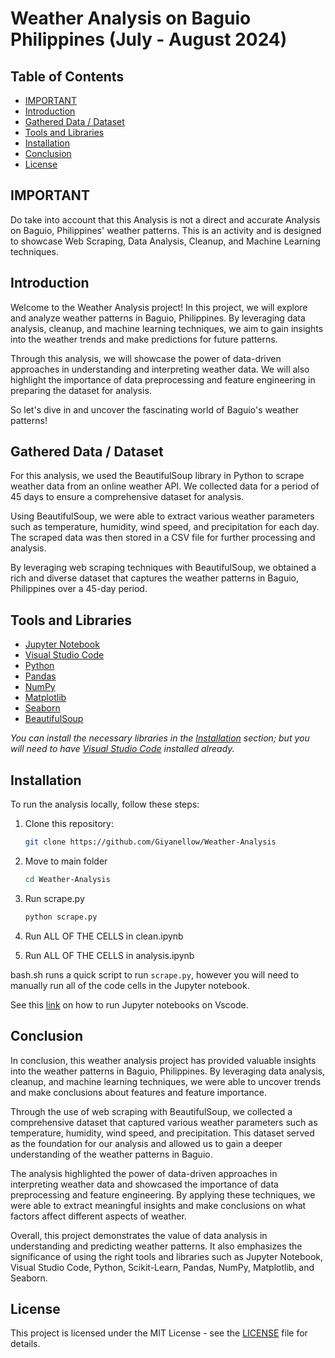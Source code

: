 # Weather Analysis on Baguio Philippines (July - August 2024)

## Table of Contents
- [IMPORTANT](#important)
- [Introduction](#introduction)
- [Gathered Data / Dataset](#gathered-data--dataset)
- [Tools and Libraries](#tools-and-libraries)
- [Installation](#installation)
- [Conclusion](#conclusion)
- [License](#license)

## IMPORTANT
Do take into account that this Analysis is not a direct and accurate Analysis on Baguio, Philippines' weather patterns. This is an activity and is designed to showcase Web Scraping, Data Analysis, Cleanup, and Machine Learning techniques.

## Introduction
Welcome to the Weather Analysis project! In this project, we will explore and analyze weather patterns in Baguio, Philippines. By leveraging data analysis, cleanup, and machine learning techniques, we aim to gain insights into the weather trends and make predictions for future patterns.

Through this analysis, we will showcase the power of data-driven approaches in understanding and interpreting weather data. We will also highlight the importance of data preprocessing and feature engineering in preparing the dataset for analysis.

So let's dive in and uncover the fascinating world of Baguio's weather patterns!


## Gathered Data / Dataset
For this analysis, we used the BeautifulSoup library in Python to scrape weather data from an online weather API. We collected data for a period of 45 days to ensure a comprehensive dataset for analysis.

Using BeautifulSoup, we were able to extract various weather parameters such as temperature, humidity, wind speed, and precipitation for each day. The scraped data was then stored in a CSV file for further processing and analysis.

By leveraging web scraping techniques with BeautifulSoup, we obtained a rich and diverse dataset that captures the weather patterns in Baguio, Philippines over a 45-day period.


## Tools and Libraries

- [Jupyter Notebook](https://jupyter.org)
- [Visual Studio Code](https://code.visualstudio.com)
- [Python](https://www.python.org)
- [Pandas](https://pandas.pydata.org/)
- [NumPy](https://numpy.org/)
- [Matplotlib](https://matplotlib.org/)
- [Seaborn](https://seaborn.pydata.org)
- [BeautifulSoup](https://pypi.org/project/beautifulsoup4/)

*You can install the necessary libraries in the [Installation](Installation) section; but you will need to have [Visual Studio Code](https://code.visualstudio.com) installed already.*

## Installation

To run the analysis locally, follow these steps:

1. Clone this repository:

   ```bash
   git clone https://github.com/Giyanellow/Weather-Analysis
   ```
2. Move to main folder
   ```bash
   cd Weather-Analysis
   ```
   
3. Run scrape.py
   ```bash
   python scrape.py
   ```
4. Run ALL OF THE CELLS in clean.ipynb

5. Run ALL OF THE CELLS in analysis.ipynb

bash.sh runs a quick script to run ```scrape.py```, however you will need to manually run all of the code cells in the Jupyter notebook.

See this [link](https://code.visualstudio.com/docs/datascience/jupyter-notebooks) on how to run Jupyter notebooks on Vscode.

## Conclusion

In conclusion, this weather analysis project has provided valuable insights into the weather patterns in Baguio, Philippines. By leveraging data analysis, cleanup, and machine learning techniques, we were able to uncover trends and make conclusions about features and feature importance.

Through the use of web scraping with BeautifulSoup, we collected a comprehensive dataset that captured various weather parameters such as temperature, humidity, wind speed, and precipitation. This dataset served as the foundation for our analysis and allowed us to gain a deeper understanding of the weather patterns in Baguio.

The analysis highlighted the power of data-driven approaches in interpreting weather data and showcased the importance of data preprocessing and feature engineering. By applying these techniques, we were able to extract meaningful insights and make conclusions on what factors affect different aspects of weather.

Overall, this project demonstrates the value of data analysis in understanding and predicting weather patterns. It also emphasizes the significance of using the right tools and libraries such as Jupyter Notebook, Visual Studio Code, Python, Scikit-Learn, Pandas, NumPy, Matplotlib, and Seaborn.


## License

This project is licensed under the MIT License - see the [LICENSE](LICENSE) file for details.
